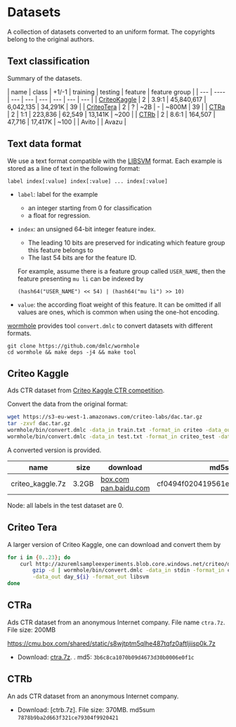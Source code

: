 # Datasets

A collection of datasets converted to an uniform format. The copyrights
belong to the original authors.

## Text classification

Summary of the datasets.

| name | class | +1/-1 |  training | testing | feature | feature group |
| ---  | ----  | --- | --- | --- | --- | --- | --- |
| [CriteoKaggle](#criteo-kaggle) | 2 | 3.9:1 | 45,840,617 | 6,042,135 | 34,291K | 39 |
| [CriteoTera](#criteo-tera) | 2 | ? | ~2B | - | ~800M | 39 |
| [CTRa](#ctra) | 2 | 1:1 | 223,836 | 62,549 | 13,141K | ~200 |
| [CTRb](#ctrb) | 2 | 8.6:1 | 164,507 | 47,716 | 17,417K | ~100 |
| Avito |
| Avazu |

## Text data format

We use a text format compatible with the
[LIBSVM](https://www.csie.ntu.edu.tw/~cjlin/libsvm/) format. Each example is stored as
a line of text in the following format:

```
label index[:value] index[:value] ... index[:value]
```
- `label`: label for the example
  - an integer starting from 0 for classification
  - a float for regression.
- `index`: an unsigned 64-bit integer feature index.
  - The leading 10 bits are preserved for indicating which feature group this
  feature belongs to
  - The last 54 bits  are for the feature ID.

  For example, assume there is a feature group called `USER_NAME`, then the feature
  presenting `mu li` can be indexed by

  ```
  (hash64("USER_NAME") << 54) | (hash64("mu li") >> 10)
  ```
- `value`: the according float weight of this feature. It can be omitted if all
  values are ones, which is common when using the one-hot encoding.

[wormhole](https://github.com/dmlc/wormhole/) provides tool `convert.dmlc` to
convert datasets with different formats.

```
git clone https://github.com/dmlc/wormhole
cd wormhole && make deps -j4 && make tool
```

## Criteo Kaggle

Ads CTR dataset from
[Criteo Kaggle CTR competition](https://www.kaggle.com/c/criteo-display-ad-challenge/).

Convert the data from the original format:

```bash
wget https://s3-eu-west-1.amazonaws.com/criteo-labs/dac.tar.gz
tar -zxvf dac.tar.gz
wormhole/bin/convert.dmlc -data_in train.txt -format_in criteo -data_out criteo_kaggle_train -format_out libsvm
wormhole/bin/convert.dmlc -data_in test.txt -format_in criteo_test -data_out criteo_kaggle_test -format_out libsvm
```

A converted version is provided.

| name | size | download | md5sum |
| ---  | --- | --- | --- |
| criteo_kaggle.7z | 3.2GB | [box.com](https://cmu.box.com/shared/static/njfxkocme39wae7rl59rstnaxedufwyi.7z) [pan.baidu.com](xxx) | cf0494f020419561ea947194f6b5f6a4 |


Node: all labels in the test dataset are 0.


## Criteo Tera

A larger version of Criteo Kaggle, one can download and convert them by

```bash
for i in {0..23}; do
    curl http://azuremlsampleexperiments.blob.core.windows.net/criteo/day_${i}.gz | \
        gzip -d | wormhole/bin/convert.dmlc -data_in stdin -format_in criteo \
        -data_out day_${i} -format_out libsvm
done
```

## CTRa

Ads CTR dataset from an anonymous Internet company. File name `ctra.7z`. File size: 200MB

https://cmu.box.com/shared/static/s8wjtptm5qlhe487tqfz0aftljiisp0k.7z

- Download: [ctra.7z](http://www.cs.cmu.edu/~muli/data/ctra.7z). . md5: `3b6c8ca1070b09d4673d30b0006e0f1c`

## CTRb

An ads CTR dataset from an anonymous Internet company.

- Download: [ctrb.7z]. File size: 370MB. md5sum `7878b9ba2d663f321ce79304f9920421`
